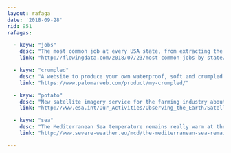 ```yaml
---
layout: rafaga
date: '2018-09-28'
rid: 951
rafagas:

  - keyw: "jobs"
    desc: "The most common job at every USA state, from extracting the top 5 from a long list that goes from national to regional level"
    link: "http://flowingdata.com/2018/07/23/most-common-jobs-by-state/"

  - keyw: "crumpled"
    desc: "A website to produce your own waterproof, soft and crumpled maps of any city"
    link: "https://www.palomarweb.com/product/my-crumpled/"

  - keyw: "potato"
    desc: "New satellite imagery service for the farming industry about droughts, plague, and other crop data will allow cheaper potatoes"
    link: "http://www.esa.int/Our_Activities/Observing_the_Earth/Satellites_safeguard_Europe_s_potato_industry"

  - keyw: "sea"
    desc: "The Mediterranean Sea temperature remains really warm at the end of September: between 1.5 and 2ºC and even 3ºC over average"
    link: "http://www.severe-weather.eu/mcd/the-mediterranean-sea-remains-very-warm-sea-surface-temperatures-well-above-average/"

---
```

